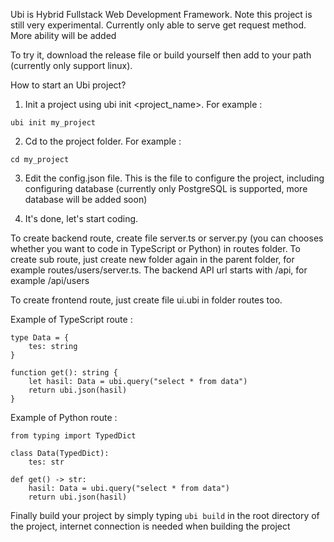 Ubi is Hybrid Fullstack Web Development Framework. Note this project is still very experimental. Currently only able to serve get request method. More ability will be added

To try it, download the release file or build yourself then add to your path (currently only support linux).

How to start an Ubi project?

1. Init a project using ubi init <project_name>. For example :
```
ubi init my_project
```

2. Cd to the project folder. For example :
```
cd my_project
```

3. Edit the config.json file. This is the file to configure the project, including configuring database (currently only PostgreSQL is supported, more database will be added soon)

4. It's done, let's start coding.

To create backend route, create file server.ts or server.py (you can chooses whether you want to code in TypeScript or Python) in routes folder.
To create sub route, just create new folder again in the parent folder, for example routes/users/server.ts.
The backend API url starts with /api, for example /api/users

To create frontend route, just create file ui.ubi in folder routes too.


Example of TypeScript route :
```
type Data = {
    tes: string
}

function get(): string {
    let hasil: Data = ubi.query("select * from data")
    return ubi.json(hasil)
}
```

Example of Python route :
```
from typing import TypedDict

class Data(TypedDict):
    tes: str

def get() -> str:
    hasil: Data = ubi.query("select * from data")
    return ubi.json(hasil)

```

Finally build your project by simply typing `ubi build` in the root directory of the project, internet connection is needed when building the project
